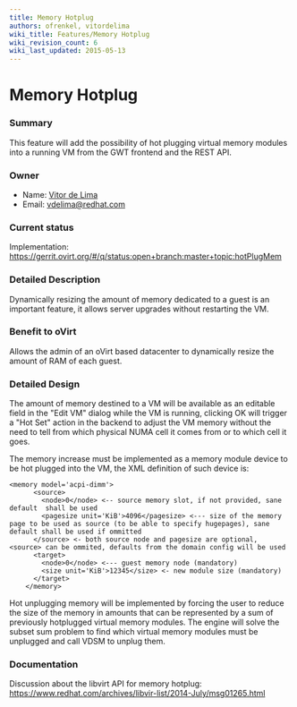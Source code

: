```yaml
---
title: Memory Hotplug
authors: ofrenkel, vitordelima
wiki_title: Features/Memory Hotplug
wiki_revision_count: 6
wiki_last_updated: 2015-05-13
---
```


# Memory Hotplug

### Summary

This feature will add the possibility of hot plugging virtual memory modules into a running VM from the GWT frontend and the REST API.

### Owner

*   Name: [ Vitor de Lima](User:Vitordelima)
*   Email: vdelima@redhat.com

### Current status

Implementation: <https://gerrit.ovirt.org/#/q/status:open+branch:master+topic:hotPlugMem>

### Detailed Description

Dynamically resizing the amount of memory dedicated to a guest is an important feature, it allows server upgrades without restarting the VM.

### Benefit to oVirt

Allows the admin of an oVirt based datacenter to dynamically resize the amount of RAM of each guest.

### Detailed Design

The amount of memory destined to a VM will be available as an editable field in the "Edit VM" dialog while the VM is running, clicking OK will trigger a "Hot Set" action in the backend to adjust the VM memory without the need to tell from which physical NUMA cell it comes from or to which cell it goes.

The memory increase must be implemented as a memory module device to be hot plugged into the VM, the XML definition of such device is:

    <memory model='acpi-dimm'>
          <source>
            <node>0</node> <-- source memory slot, if not provided, sane default  shall be used
            <pagesize unit='KiB'>4096</pagesize> <--- size of the memory page to be used as source (to be able to specify hugepages), sane default shall be used if ommitted
          </source> <- both source node and pagesize are optional, <source> can be ommited, defaults from the domain config will be used
          <target>
            <node>0</node> <--- guest memory node (mandatory)
            <size unit='KiB'>12345</size> <- new module size (mandatory)
          </target>
        </memory>

Hot unplugging memory will be implemented by forcing the user to reduce the size of the memory in amounts that can be represented by a sum of previously hotplugged virtual memory modules. The engine will solve the subset sum problem to find which virtual memory modules must be unplugged and call VDSM to unplug them.

### Documentation

Discussion about the libvirt API for memory hotplug: <https://www.redhat.com/archives/libvir-list/2014-July/msg01265.html>
